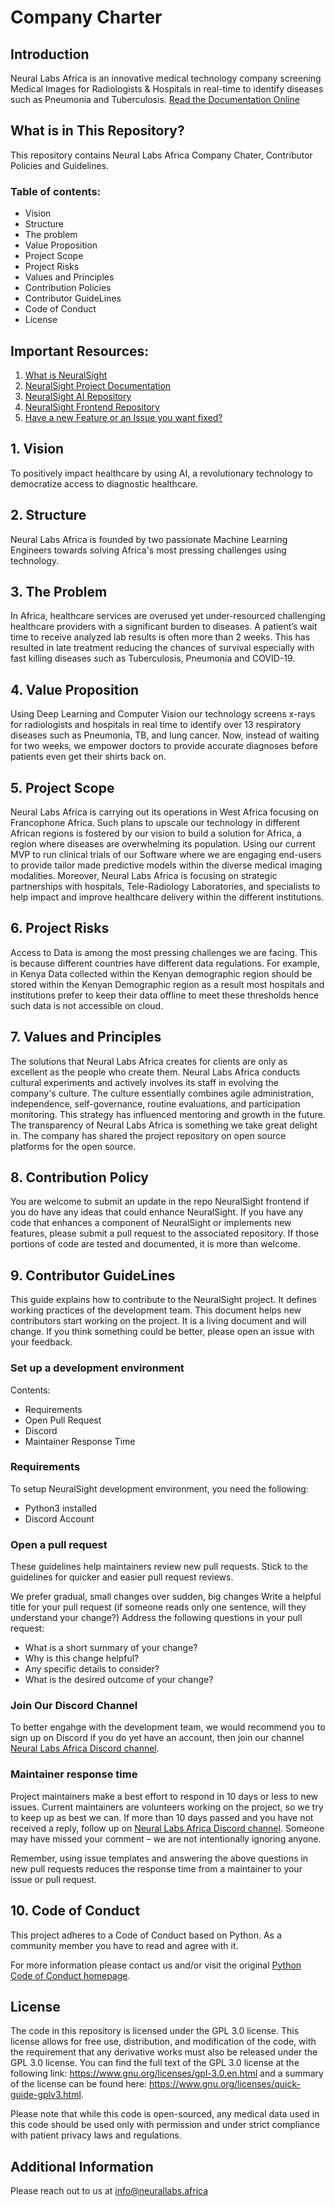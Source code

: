 # Company Charter

## Introduction
Neural Labs Africa is an innovative medical technology company screening Medical Images for Radiologists & Hospitals in real-time to identify diseases such as Pneumonia and Tuberculosis. 
[Read the Documentation Online](https://neuralsight.github.io/NeuralSight-Company-Charter-and-Documentation//)

## What is in This Repository?
This repository contains Neural Labs Africa Company Chater, Contributor Policies and Guidelines.

### Table of contents:
* Vision
* Structure
* The problem
* Value Proposition
* Project Scope
* Project Risks
* Values and Principles
* Contribution Policies
* Contributor GuideLines
* Code of Conduct
* License


## Important Resources:
1. [What is NeuralSight](https://github.com/NeuralSight/Get-to-Understand-NeuralSight-AI)
2. [NeuralSight Project Documentation](https://neuralsight.github.io/NeuralSight_Docs/)
3. [NeuralSight AI Repository](https://github.com/NeuralSight/NeuralSight_AI/)
4. [NeuralSight Frontend Repository](https://github.com/NeuralSight/NeuralSight_frontend)
5. [Have a new Feature or an Issue you want fixed?](https://github.com/NeuralSight/NeuralSight_AI/tree/main/.github/ISSUE_TEMPLATE)


## 1. Vision  
To positively impact healthcare by using AI, a revolutionary technology to democratize access to diagnostic healthcare.

## 2. Structure
Neural Labs Africa is founded by two passionate Machine Learning Engineers towards solving Africa's most pressing challenges using technology.

## 3. The Problem
In Africa, healthcare services are overused yet under-resourced challenging healthcare
providers with a significant burden to diseases. A patient’s wait time to receive analyzed lab
results is often more than 2 weeks. This has resulted in late treatment reducing the chances of
survival especially with fast killing diseases such as Tuberculosis, Pneumonia and COVID-19.

## 4. Value Proposition
Using Deep Learning and Computer Vision our technology screens x-rays for radiologists and
hospitals in real time to identify over 13 respiratory diseases such as Pneumonia, TB, and lung
cancer. Now, instead of waiting for two weeks, we empower doctors to provide accurate diagnoses
before patients even get their shirts back on.

## 5. Project Scope
Neural Labs Africa is carrying out its operations in West Africa focusing on Francophone Africa.
Such plans to upscale our technology in different African regions is fostered by our vision to
build a solution for Africa, a region where diseases are overwhelming its population. Using our
current MVP to run clinical trials of our Software where we are engaging end-users to provide
tailor made predictive models within the diverse medical imaging modalities. Moreover, Neural
Labs Africa is focusing on strategic partnerships with hospitals, Tele-Radiology Laboratories,
and specialists to help impact and improve healthcare delivery within the different institutions.

## 6. Project Risks
Access to Data is among the most pressing challenges we are facing. This is because different
countries have different data regulations. For example, in Kenya Data collected within the
Kenyan demographic region should be stored within the Kenyan Demographic region as a result
most hospitals and institutions prefer to keep their data offline to meet these thresholds hence
such data is not accessible on cloud.

## 7. Values and Principles
The solutions that Neural Labs Africa creates for clients are only as excellent as the people who
create them. Neural Labs Africa conducts cultural experiments and actively involves its staff in
evolving the company's culture. The culture essentially combines agile administration,
independence, self-governance, routine evaluations, and participation monitoring.
This strategy has influenced mentoring and growth in the future. The transparency of Neural
Labs Africa is something we take great delight in. The company has shared the project repository
on open source platforms for the open source.

## 8. Contribution Policy
You are welcome to submit an update in the repo NeuralSight frontend if you do have any ideas that could enhance NeuralSight.
If you have any code that enhances a component of NeuralSight or implements new features, please submit a pull request to the associated repository. If those portions of code are tested and documented, it is more than welcome.

## 9. Contributor GuideLines
This guide explains how to contribute to the NeuralSight project. It defines working practices of the development team. This document helps new contributors start working on the project. It is a living document and will change. If you think something could be better, please open an issue with your feedback.

### Set up a development environment
Contents:
* Requirements
* Open Pull Request
* Discord
* Maintainer Response Time

### Requirements 
To setup NeuralSight development environment, you need the following:
* Python3 installed
* Discord Account


### Open a pull request
These guidelines help maintainers review new pull requests. Stick to the guidelines for quicker and easier pull request reviews.
>>
We prefer gradual, small changes over sudden, big changes
Write a helpful title for your pull request (if someone reads only one sentence, will they understand your change?)
Address the following questions in your pull request:
* What is a short summary of your change?
* Why is this change helpful?
* Any specific details to consider?
* What is the desired outcome of your change?

### Join Our Discord Channel
To better engahge with the development team, we would recommend you to sign up on Discord if you do yet have an account, then join our channel [Neural Labs Africa Discord channel](https://discord.gg/gAUMtT8p).

### Maintainer response time
Project maintainers make a best effort to respond in 10 days or less to new issues. Current maintainers are volunteers working on the project, so we try to keep up as best we can. If more than 10 days passed and you have not received a reply, follow up on [Neural Labs Africa Discord channel](https://discord.gg/gAUMtT8p). Someone may have missed your comment – we are not intentionally ignoring anyone.

Remember, using issue templates and answering the above questions in new pull requests reduces the response time from a maintainer to your issue or pull request.

## 10. Code of Conduct
This project adheres to a Code of Conduct based on Python. As a community member you have to read and agree with it.

For more information please contact us and/or visit the original [Python Code of Conduct homepage](https://www.python.org/psf/conduct/).


## License
The code in this repository is licensed under the GPL 3.0 license. This license allows for free use, distribution, and modification of the code, with the requirement that any derivative works must also be released under the GPL 3.0 license. You can find the full text of the GPL 3.0 license at the following link: https://www.gnu.org/licenses/gpl-3.0.en.html and a summary of the license can be found here: https://www.gnu.org/licenses/quick-guide-gplv3.html.

Please note that while this code is open-sourced, any medical data used in this code should be used only with permission and under strict compliance with patient privacy laws and regulations.

## Additional Information
Please reach out to us at info@neurallabs.africa

